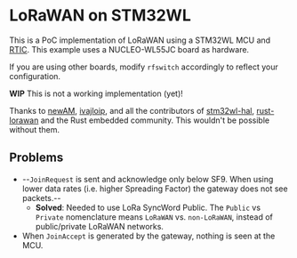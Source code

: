# LoRaWAN on STM32WL

This is a PoC implementation of LoRaWAN using a STM32WL MCU and [RTIC](https://rtic.rs). This example uses a NUCLEO-WL55JC board as hardware.

If you are using other boards, modify `rfswitch` accordingly to reflect your configuration.

**WIP** This is not a working implementation (yet)!

Thanks to [newAM](https://github.com/newAM), [ivajloip](https://github.com/ivajloip), and all the contributors of [stm32wl-hal](https://github.com/newAM/stm32wl-hal), [rust-lorawan](https://github.com/ivajloip/rust-lorawan) and the Rust embedded community. This wouldn't be possible without them.

## Problems

* --`JoinRequest` is sent and acknowledge only below SF9. When using lower data rates (i.e. higher Spreading Factor) the gateway does not see packets.--
  * **Solved**: Needed to use LoRa SyncWord Public. The `Public` vs `Private` nomenclature means `LoRaWAN` vs. `non-LoRaWAN`, instead of public/private LoRaWAN networks.
* When `JoinAccept` is generated by the gateway, nothing is seen at the MCU.
